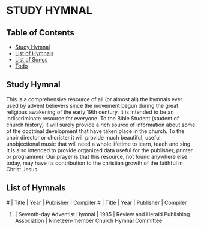 # STUDY HYMNAL
## Table of Contents

- [Study Hymnal](#study-hymnal)
- [List of Hymnals](#hymnals)
- [List of Songs](#songs)
- [Todo](#todo)

## Study Hymnal
This is a comprehensive resource of all (or almost all) the hymnals ever used by advent believers since the movement begun during the great religious awakening of the early 19th century. It is intended to be an indiscriminate resource for everyone.  To the Bible Student (student of church history) it will surely provide a rich source of information about some of the doctrinal development that have taken place in the church. To the choir director or chorister it will provide much beautiful, useful, unobjectional music that will need a whole lifetime to learn, teach and sing. It is also intended to provide organized data useful for the publisher, printer or programmer. Our prayer is that this resource, not found anywhere else today, may have its contribution to the christian growth of the faithful in Christ Jesus.

## List of Hymnals

\#  |   Title                           |    Year    | Publisher                                | Compiler
\#  |   Title                           |    Year    | Publisher                                | Compiler
1.  |   Seventh-day Adventist Hymnal    | 1985       | Review and Herald Publishing Association | Nineteen-member Church Hymnal Committee


